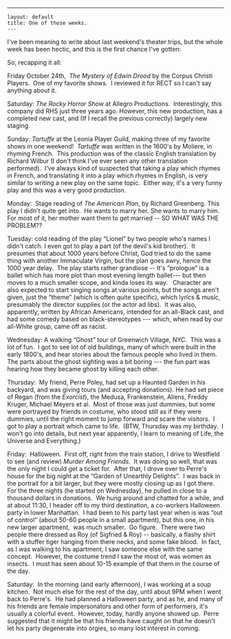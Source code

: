   ---
    layout: default
    title: One of those weeks.
    ---
<p>I've been meaning to write about last weekend's theater trips, but the whole week has been hectic, and this is the first chance I've gotten:</p>
<p>So, recapping it all:</p>
<p>Friday October 24th,  <em>The Mystery of Edwin Drood</em> by the Corpus Christi Players.  One of my favorite shows.  I reviewed it for RECT so I can't say anything about it.</p>
<p>Saturday: <em>The Rocky Horror Show</em> at Allegro Productions.  Interestingly, this company did RHS just three years ago. However, this new production, has a completed new cast, and (If I recall the previous correctly) largely new staging.</p>
<p>Sunday: <em>Tartuffe</em> at the Leonia Player Guild, making three of my favorite shows in one weekend!  <em>Tartuffe</em> was written in the 1600's by Moliere, in rhyming French.  This production was of the classic English translation by Richard Wilbur (I don't think I've ever seen any other translation performed).  I've always kind of suspected that taking a play which rhymes in French, and translating it into a play which rhymes in English, is very similar to writing a new play on the same topic.  Either way, it's a very funny play and this was a very good production.</p>
<p>Monday:  Stage reading of <em>The American Plan</em>, by Richard Greenberg. This play I didn't quite get into.  He wants to marry her. She wants to marry him.  For most of it, her mother want them to get married -- SO WHAT WAS THE PROBLEM??  </p>
<p>Tuesday: cold reading of the play “Lionel” by two people who's names I didn't catch. I even got to play a part (of the devil's kid brother).  It presumes that about 1000 years before Christ, God tried to do the same thing with another Immaculate Virgin, but the plan goes awry, hence the 1000 year delay.  The play starts rather grandiose -- It's “prologue” is a ballet which has more plot than most evening length ballet--- but then moves to a much smaller scope, and kinda loses its way.   Character are also expected to start singing songs at various points, but the songs aren't given, just the “theme” (which is often quite specific), which lyrics &amp; music, presumably the director supplies (or the actor ad libs).  It was also, apparently, written by African Americans, intended for an all-Black cast, and had some comedy based on black-stereotypes --- which, when read by our all-White group, came off as racist.</p>
<p>Wednesday: A walking “Ghost” tour of Greenwich Village, NYC.  This was a lot of fun.  I got to see lot of old buildings, many of which were built in the early 1800's, and hear stories about the famous people who lived in them.  The parts about the ghost sighting was a bit boring --- the fun part was hearing how they became ghost by killing each other.</p>
<p>Thursday:  My friend, Perre Poley, had set up a Haunted Garden in his backyard, and was giving tours (and accepting donations). He had set piece of Regan (from the <em>Exorcist</em>), the Medusa, Frankenstein, Aliens, Freddy Kruger, Michael Meyers et al.  Most of those was just dummies, but some were portrayed by friends in costume, who stood still as if they were dummies, until the right moment to jump forward and scare the visitors.  I got to play a portrait which came to life.  (BTW, Thursday was my birthday.  I won't go into details, but next year apparently, I learn to meaning of Life, the Universe and Everything.)</p>
<p>Friday:  Halloween.  First off, right from the train station, I drive to Westfield to see (and review) <em>Murder Among Friends.  </em>It was doing so well, that was the only night I could get a ticket for.  After that, I drove over to Perre's house for the big night at the “Garden of Unearthly Delights”.  I was back in the portrait for a bit larger, but they were mostly closing up as I got there.  For the three nights (he started on Wednesday), he pulled in close to a thousand dollars in donations.  We hung around and chatted for a while, and at about 11:30, I header off to my third destination, a co-workers Halloween party in lower Manhattan.  I had been to his party last year when is was “out of control“ (about 50-60 people in a small apartment), but this one, in his new larger apartment,  was much smaller.  Go figure.  There were two people there dressed as Roy (of Sigfried &amp; Roy) -- basically, a flashy shirt with a stuffer tiger hanging from there necks, and some fake blood.  In fact, as I was walking to his apartment, I saw someone else with the same concept.  However, the costume trend I saw the most of, was women as insects.  I must has seen about 10-15 example of that them in the course of the day.</p>
<p>Saturday:  In the morning (and early afternoon), I was working at a soup kitchen.  Not much else for the rest of the day, until about 9PM when I went back to Perre's.  He had planned a Halloween party, and as he, and many of his friends are female impersonators and other form of performers, it's usually a colorful event.  However, today, hardly anyone showed up.  Perre suggested that it might be that his friends have caught on that he doesn't let his party degenerate into orgies, so many lost interest in coming.</p>
<p> </p>